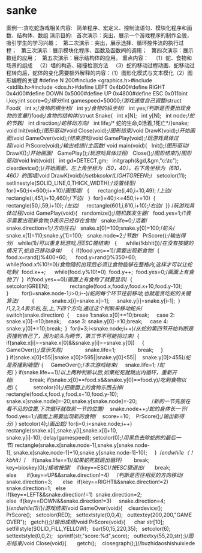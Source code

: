 # sanke
案例一:贪吃蛇游戏相关内容:   简单程序、宏定义、控制流语句、模块化程序和函数、结构体、数组
演示目的:   首次演示：突出，展示一个游戏程序的制作全貌，吸引学生的学习兴趣；   第二次演示：突出，展示选择、循环控件流的执行过程；   第三次演示：展示模块化程序、函数及函数间的调用；   第四次演示：展示数组的应用；   第五次演示：展示结构体的应用。
重点内容：   （1）蛇、食物和场景的组成   （2）墙的构造、碰撞检测方法   （3）蛇的移动过程动画、蛇移动过程转向后，蛇体的变化需要额外解释的内容：（1）图形化模式与文本模化（2）图形编程的关键
#define N 200#include <graphics.h>#include <stdlib.h>#include <dos.h>#define LEFT 0x4b00#define RIGHT 0x4d00#define DOWN 0x5000#define UP 0x4800#define ESC 0x011bint i,key;int score=0;/*得分*/int gamespeed=50000;/*游戏速度自己调整*/struct Food{   int x;/*食物的横坐标*/   int y;/*食物的纵坐标*/   int yes;/*判断是否要出现食物的变量*/}food;/*食物的结构体*/struct Snake{   int x[N];   int y[N];   int node;/*蛇的节数*/   int direction;/*蛇移动方向*/   int life;/* 蛇的生命,0活着,1死亡*/}snake;
void Init(void);/*图形驱动*/void Close(void);/*图形结束*/void DrawK(void);/*开始画面*/void GameOver(void);/*结束游戏*/void GamePlay(void);/*玩游戏具体过程*/void PrScore(void);/*输出成绩*//*主函数*/
void main(void){   Init();/*图形驱动*/   DrawK();/*开始画面*/   GamePlay();/*玩游戏具体过程*/   Close();/*图形结束*/}/*图形驱动*/void Init(void){   int gd=DETECT,gm;   initgraph(&gd,&gm,"c:\\tc");   cleardevice();}/*开始画面，左上角坐标为（50，40），右下角坐标为（610，460）的围墙*/void DrawK(void){/*setbkcolor(LIGHTGREEN);*/   setcolor(11);   setlinestyle(SOLID_LINE,0,THICK_WIDTH);/*设置线型*/   for(i=50;i<=600;i+=10)/*画围墙*/   {      rectangle(i,40,i+10,49); /*上边*/      rectangle(i,451,i+10,460);/*下边*/   }  for(i=40;i<=450;i+=10)  {     rectangle(50,i,59,i+10); /*左边*/     rectangle(601,i,610,i+10);/*右边*/  }}
/*玩游戏具体过程*/void GamePlay(void){   randomize();/*随机数发生器*/   food.yes=1;/*1表示需要出现新食物,0表示已经存在食物*/   snake.life=0;/*活着*/   snake.direction=1;/*方向往右*/   snake.x[0]=100;snake.y[0]=100;/*蛇头*/   snake.x[1]=110;snake.y[1]=100;   snake.node=2;/*节数*/   PrScore();/*输出得分*/   while(1)/*可以重复玩游戏,压ESC键结束*/   {      while(!kbhit())/*在没有按键的情况下,蛇自己移动身体*/      {  if(food.yes==1)/*需要出现新食物*/  {      food.x=rand()%400+60;      food.y=rand()%350+60;      while(food.x%10!=0)/*食物随机出现后必须让食物能够在整格内,这样才可以让蛇吃到*/  food.x++;      while(food.y%10!=0)  food.y++;  food.yes=0;/*画面上有食物了*/  }  if(food.yes==0)/*画面上有食物了就要显示*/  {              setcolor(GREEN);              rectangle(food.x,food.y,food.x+10,food.y-10);  }         for(i=snake.node-1;i>0;i--)/*蛇的每个环节往前移动,也就是贪吃蛇的关键算法*/         {            snake.x[i]=snake.x[i-1];     snake.y[i]=snake.y[i-1];  }       /*1,2,3,4表示右,左,上,下四个方向,通过这个判断来移动蛇头*/  switch(snake.direction)  {     case 1:snake.x[0]+=10;break;     case 2: snake.x[0]-=10;break;     case 3: snake.y[0]-=10;break;     case 4: snake.y[0]+=10;break;  }  for(i=3;i<snake.node;i++)/*从蛇的第四节开始判断是否撞到自己了，因为蛇头为两节，第三节不可能拐过来*/  {     if(snake.x[i]==snake.x[0]&&snake.y[i]==snake.y[0])     {               GameOver();/*显示失败*/               snake.life=1;               break;     }        } if(snake.x[0]<55||snake.x[0]>595||snake.y[0]<55||    snake.y[0]>455)/*蛇是否撞到墙壁*/ {     GameOver();/*本次游戏结束*/     snake.life=1; /*蛇死*/ } if(snake.life==1)/*以上两种判断以后,如果蛇死就跳出内循环，重新开始*/           break; if(snake.x[0]==food.x&&snake.y[0]==food.y)/*吃到食物以后*/ {           setcolor(0);/*把画面上的食物东西去掉*/           rectangle(food.x,food.y,food.x+10,food.y-10);    snake.x[snake.node]=-20;snake.y[snake.node]=-20;          /*新的一节先放在看不见的位置,下次循环就取前一节的位置*/    snake.node++;/*蛇的身体长一节*/    food.yes=1;/*画面上需要出现新的食物*/    score+=10;    PrScore();/*输出新得分*/ } setcolor(4);/*画出蛇*/ for(i=0;i<snake.node;i++)    rectangle(snake.x[i],snake.y[i],snake.x[i]+10,               snake.y[i]-10); delay(gamespeed); setcolor(0);/*用黑色去除蛇的的最后一节*/ rectangle(snake.x[snake.node-1],snake.y[snake.node-1], snake.x[snake.node-1]+10,snake.y[snake.node-1]-10);     }  /*endwhile（！kbhit）*/    if(snake.life==1)/*如果蛇死就跳出循环*/        break;    key=bioskey(0);/*接收按键*/    if(key==ESC)/*按ESC键退出*/       break;    else       if(key==UP&&snake.direction!=4)     /*判断是否往相反的方向移动*/   snake.direction=3;       else   if(key==RIGHT&&snake.direction!=2)      snake.direction=1;   else      if(key==LEFT&&snake.direction!=1)  snake.direction=2;      else  if(key==DOWN&&snake.direction!=3)     snake.direction=4;   }/*endwhile(1)*/}/*游戏结束*/void GameOver(void){    cleardevice();     PrScore();   setcolor(RED);   settextstyle(0,0,4);   outtextxy(200,200,"GAME OVER");   getch();}/*输出成绩*/void PrScore(void){      char str[10];   setfillstyle(SOLID_FILL,YELLOW);   bar(50,15,220,35);   setcolor(6);   settextstyle(0,0,2);   sprintf(str,"score:%d",score);   outtextxy(55,20,str);}/*图形结束*/void Close(void){       getch();    closegraph();}//buzhidaoshishuixiede
 

